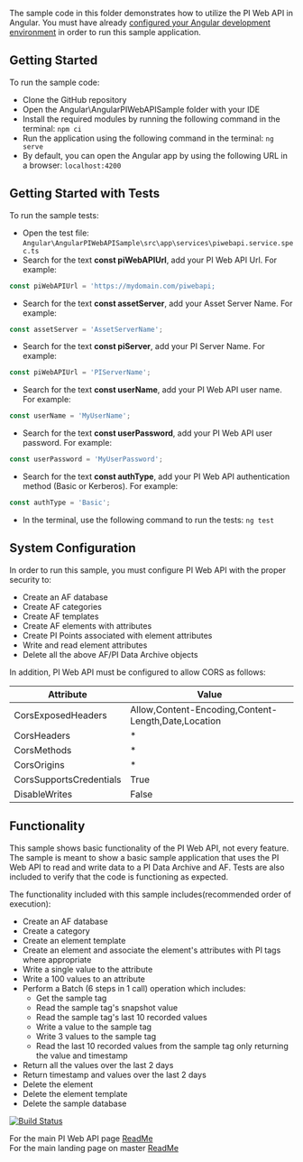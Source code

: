 The sample code in this folder demonstrates how to utilize the PI Web API in Angular. You must have already [configured your Angular development environment](https://angular.io/guide/quickstart) in order to run this sample application.  


Getting Started
------------

To run the sample code:
- Clone the GitHub repository
- Open the Angular\AngularPIWebAPISample folder with your IDE
- Install the required modules by running the following command in the terminal:  ```npm ci```
- Run the application using the following command in the terminal:  ```ng serve```
- By default, you can open the Angular app by using the following URL in a browser:  ```localhost:4200```

Getting Started with Tests
------------

To run the sample tests:
- Open the test file:  ```Angular\AngularPIWebAPISample\src\app\services\piwebapi.service.spec.ts```
- Search for the text __const piWebAPIUrl__, add your PI Web API Url.  For example:  

```typescript 
const piWebAPIUrl = 'https://mydomain.com/piwebapi;
```

- Search for the text __const assetServer__, add your Asset Server Name.  For example:  

```typescript 
const assetServer = 'AssetServerName';
```

- Search for the text __const piServer__, add your PI Server Name.  For example:  

```typescript
const piWebAPIUrl = 'PIServerName';
```

- Search for the text __const userName__, add your PI Web API user name.  For example:  

```typescript
const userName = 'MyUserName';
```

- Search for the text __const userPassword__, add your PI Web API user password.  For example:  
```typescript
const userPassword = 'MyUserPassword';
```

- Search for the text __const authType__, add your PI Web API authentication method (Basic or Kerberos).  For example: 

```typescript
const authType = 'Basic';
```

- In the terminal, use the following command to run the tests:  ```ng test```

System Configuration
----------------------------

In order to run this sample, you must configure PI Web API with the proper security to:
- Create an AF database
- Create AF categories
- Create AF templates
- Create AF elements with attributes
- Create PI Points associated with element attributes
- Write and read element attributes
- Delete all the above AF/PI Data Archive objects  


In addition, PI Web API must be configured to allow CORS as follows:  

|Attribute|Value 
------|------------
CorsExposedHeaders|Allow,Content-Encoding,Content-Length,Date,Location  
CorsHeaders|*  
CorsMethods|*  
CorsOrigins|*  
CorsSupportsCredentials|True  
DisableWrites|False  


Functionality
--------------

This sample shows basic functionality of the PI Web API, not every feature. The sample is meant to show a basic sample application that uses the PI Web API to read and write data to a PI Data Archive and AF. Tests are also included to verify that the code is functioning as expected.

The functionality included with this sample includes(recommended order of execution):
- Create an AF database
- Create a category
- Create an element template
- Create an element and associate the element's attributes with PI tags where appropriate
- Write a single value to the attribute
- Write a 100 values to an attribute
- Perform a Batch (6 steps in 1 call) operation which includes:  
  - Get the sample tag  
  - Read the sample tag's snapshot value  
  - Read the sample tag's last 10 recorded values  
  - Write a value to the sample tag  
  - Write 3 values to the sample tag  
  - Read the last 10 recorded values from the sample tag only returning the value and timestamp
- Return all the values over the last 2 days
- Return timestamp and values over the last 2 days  
- Delete the element
- Delete the element template
- Delete the sample database

[![Build Status](https://osisoft.visualstudio.com/NOC/_apis/build/status/PI%20Web%20API%20(Angular)?branchName=dev)](https://osisoft.visualstudio.com/NOC/_build/latest?definitionId=4612&branchName=dev)  

For the main PI Web API page [ReadMe](../../)  
For the main landing page on master [ReadMe](https://github.com/osisoft/OSI-Samples)